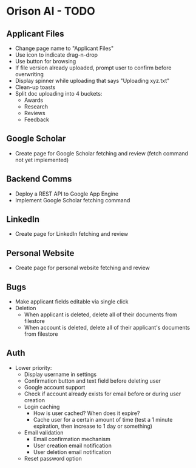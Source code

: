 # Orison AI - TODO

## Applicant Files

- Change page name to "Applicant Files"
- Use icon to indicate drag-n-drop
- Use button for browsing
- If file version already uploaded, prompt user to confirm before overwriting
- Display spinner while uploading that says "Uploading xyz.txt"
- Clean-up toasts
- Split doc uploading into 4 buckets:
    - Awards
    - Research
    - Reviews
    - Feedback

## Google Scholar

- Create page for Google Scholar fetching and review (fetch command not yet implemented)

## Backend Comms

- Deploy a REST API to Google App Engine
- Implement Google Scholar fetching command

## LinkedIn

- Create page for LinkedIn fetching and review

## Personal Website

- Create page for personal website fetching and review

## Bugs

- Make applicant fields editable via single click
- Deletion
    - When applicant is deleted, delete all of their documents from filestore
    - When account is deleted, delete all of their applicant's documents from filestore

## Auth

- Lower priority:
    - Display username in settings
    - Confirmation button and text field before deleting user
    - Google account support
    - Check if account already exists for email before or during user creation
    - Login caching
        - How is user cached? When does it expire?
        - Cache user for a certain amount of time (test a 1 minute expiration, then increase to 1 day or something)
    - Email validation
        - Email confirmation mechanism
        - User creation email notification
        - User deletion email notification
    - Reset password option
